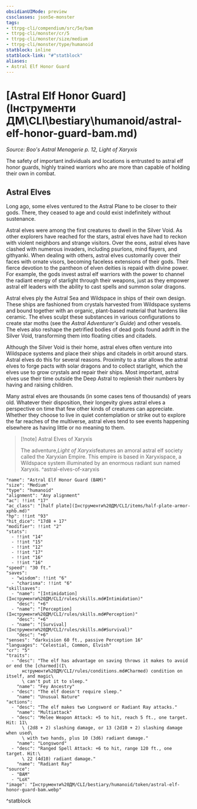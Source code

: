 ```yaml
---
obsidianUIMode: preview
cssclasses: json5e-monster
tags:
- ttrpg-cli/compendium/src/5e/bam
- ttrpg-cli/monster/cr/5
- ttrpg-cli/monster/size/medium
- ttrpg-cli/monster/type/humanoid
statblock: inline
statblock-link: "#^statblock"
aliases:
- Astral Elf Honor Guard
---
```

# [Astral Elf Honor Guard](Інструменти ДМ\CLI\bestiary\humanoid/astral-elf-honor-guard-bam.md)
*Source: Boo's Astral Menagerie p. 12, Light of Xaryxis*  

The safety of important individuals and locations is entrusted to astral elf honor guards, highly trained warriors who are more than capable of holding their own in combat.

## Astral Elves

Long ago, some elves ventured to the Astral Plane to be closer to their gods. There, they ceased to age and could exist indefinitely without sustenance.

Astral elves were among the first creatures to dwell in the Silver Void. As other explorers have reached for the stars, astral elves have had to reckon with violent neighbors and strange visitors. Over the eons, astral elves have clashed with numerous invaders, including psurlons, mind flayers, and githyanki. When dealing with others, astral elves customarily cover their faces with ornate visors, becoming faceless extensions of their gods. Their fierce devotion to the pantheon of elven deities is repaid with divine power. For example, the gods invest astral elf warriors with the power to channel the radiant energy of starlight through their weapons, just as they empower astral elf leaders with the ability to cast spells and summon solar dragons.

Astral elves ply the Astral Sea and Wildspace in ships of their own design. These ships are fashioned from crystals harvested from Wildspace systems and bound together with an organic, plant-based material that hardens like ceramic. The elves sculpt these substances in various configurations to create star moths (see the *Astral Adventurer's Guide*) and other vessels. The elves also reshape the petrified bodies of dead gods found adrift in the Silver Void, transforming them into floating cities and citadels.

Although the Silver Void is their home, astral elves often venture into Wildspace systems and place their ships and citadels in orbit around stars. Astral elves do this for several reasons. Proximity to a star allows the astral elves to forge pacts with solar dragons and to collect starlight, which the elves use to grow crystals and repair their ships. Most important, astral elves use their time outside the Deep Astral to replenish their numbers by having and raising children.

Many astral elves are thousands (in some cases tens of thousands) of years old. Whatever their disposition, their longevity gives astral elves a perspective on time that few other kinds of creatures can appreciate. Whether they choose to live in quiet contemplation or strike out to explore the far reaches of the multiverse, astral elves tend to see events happening elsewhere as having little or no meaning to them.

> [!note] Astral Elves of Xaryxis
> 
> The adventure,*Light of Xaryxis*features an amoral astral elf society called the Xaryxian Empire. This empire is based in Xaryxispace, a Wildspace system illuminated by an enormous radiant sun named Xaryxis.
^astral-elves-of-xaryxis

```statblock
"name": "Astral Elf Honor Guard (BAM)"
"size": "Medium"
"type": "humanoid"
"alignment": "Any alignment"
"ac": !!int "17"
"ac_class": "[half plate](Інструменти%20ДМ/CLI/items/half-plate-armor-xphb.md)"
"hp": !!int "93"
"hit_dice": "17d8 + 17"
"modifier": !!int "2"
"stats":
  - !!int "14"
  - !!int "15"
  - !!int "12"
  - !!int "17"
  - !!int "16"
  - !!int "16"
"speed": "30 ft."
"saves":
  - "wisdom": !!int "6"
  - "charisma": !!int "6"
"skillsaves":
  - "name": "[Intimidation](Інструменти%20ДМ/CLI/rules/skills.md#Intimidation)"
    "desc": "+6"
  - "name": "[Perception](Інструменти%20ДМ/CLI/rules/skills.md#Perception)"
    "desc": "+6"
  - "name": "[Survival](Інструменти%20ДМ/CLI/rules/skills.md#Survival)"
    "desc": "+6"
"senses": "darkvision 60 ft., passive Perception 16"
"languages": "Celestial, Common, Elvish"
"cr": "5"
"traits":
  - "desc": "The elf has advantage on saving throws it makes to avoid or end the [charmed](І\
      нструменти%20ДМ/CLI/rules/conditions.md#Charmed) condition on itself, and magic\
      \ can't put it to sleep."
    "name": "Fey Ancestry"
  - "desc": "The elf doesn't require sleep."
    "name": "Unusual Nature"
"actions":
  - "desc": "The elf makes two Longsword or Radiant Ray attacks."
    "name": "Multiattack"
  - "desc": "Melee Weapon Attack: +5 to hit, reach 5 ft., one target. Hit: 11\
      \ (2d8 + 2) slashing damage, or 13 (2d10 + 2) slashing damage when used\
      \ with two hands, plus 10 (3d6) radiant damage."
    "name": "Longsword"
  - "desc": "Ranged Spell Attack: +6 to hit, range 120 ft., one target. Hit:\
      \ 22 (4d10) radiant damage."
    "name": "Radiant Ray"
"source":
  - "BAM"
  - "LoX"
"image": "Інструменти%20ДМ/CLI/bestiary/humanoid/token/astral-elf-honor-guard-bam.webp"
```
^statblock